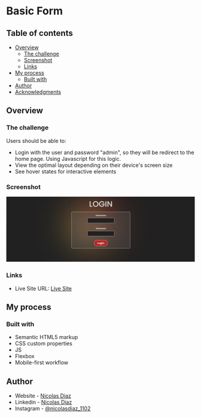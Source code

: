 # Basic Form

## Table of contents

- [Overview](#overview)
  - [The challenge](#the-challenge)
  - [Screenshot](#screenshot)
  - [Links](#links)
- [My process](#my-process)
  - [Built with](#built-with)
- [Author](#author)
- [Acknowledgments](#acknowledgments)

## Overview

### The challenge

Users should be able to:

- Login with the user and password "admin", so they will be redirect to the home page. Using Javascript for this logic.
- View the optimal layout depending on their device's screen size
- See hover states for interactive elements

### Screenshot

![](./screenshot.jpg)

### Links

- Live Site URL: [Live Site](https://nicolas1102.github.io/basic-form-with-js/)

## My process

### Built with

- Semantic HTML5 markup
- CSS custom properties
- JS
- Flexbox
- Mobile-first workflow

## Author

- Website - [Nicolas Diaz](https://nicolas1102.github.io/portfolio/)
- Linkedin - [Nicolas Diaz](www.linkedin.com/in/nicolas-diaz-vargas)
- Instagram - [@nicolasdiaz_1102](https://www.instagram.com/nicolasdiaz_1102/?theme=dark)
